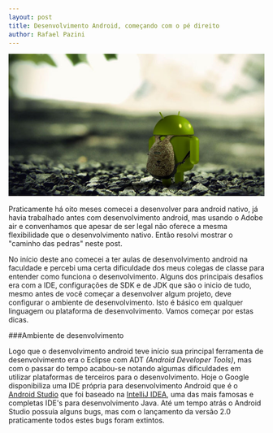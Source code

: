 ```yaml
---
layout: post
title: Desenvolvimento Android, começando com o pé direito
author: Rafael Pazini
---
```


![Android Starter Pack](/assets/img/posts/android_dev.jpg)

Praticamente há oito meses comecei a desenvolver para android nativo, já havia trabalhado antes com desenvolvimento android, mas usando o Adobe air e convenhamos que apesar de ser legal não oferece a mesma flexibilidade que o desenvolvimento nativo. Então resolvi mostrar o "caminho das pedras" neste post. <!--more-->

No início deste ano comecei a ter aulas de desenvolvimento android na faculdade e percebi uma certa dificuldade dos meus colegas de classe para entender como funciona o desenvolvimento. Alguns dos principais desafios era com a IDE, configurações de SDK e de JDK que são o inicio de tudo, mesmo antes de você começar a desenvolver algum projeto, deve configurar o ambiente de desenvolvimento. Isto é básico em qualquer linguagem ou plataforma de desenvolvimento. Vamos começar por estas dicas.

###Ambiente de desenvolvimento


Logo que o desenvolvimento android teve início sua principal ferramenta de desenvolvimento era o Eclipse com ADT *(Android Developer Tools)*, mas com o passar do tempo acabou-se notando algumas dificuldades em utilizar plataformas de terceiros para o desenvolvimento. Hoje o Google disponibiliza uma IDE própria para desenvolvimento Android que é o [Android Studio](http://developer.android.com/sdk/index.html) que foi baseado na [IntelliJ IDEA](https://www.jetbrains.com/idea/), uma das mais famosas e completas IDE's para desenvolvimento Java. 
Até um tempo atrás o Android Studio possuía alguns bugs, mas com o lançamento da versão 2.0 praticamente todos estes bugs foram extintos.


